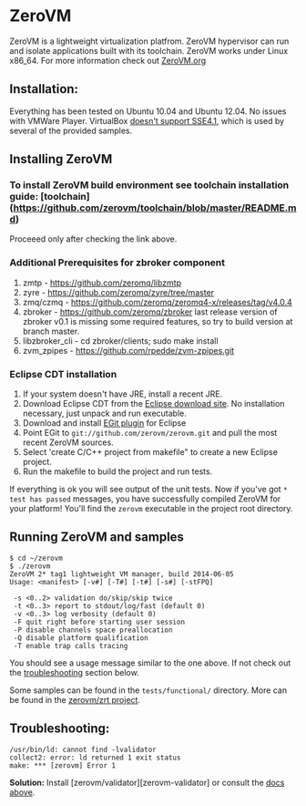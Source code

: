 # ZeroVM

ZeroVM is a lightweight virtualization platfrom.
ZeroVM hypervisor can run and isolate applications built with its toolchain.
ZeroVM works under Linux x86_64.
For more information check out [ZeroVM.org](http://zerovm.org)

## Installation:

Everything has been tested on Ubuntu 10.04 and Ubuntu 12.04. No issues with VMWare Player.
VirtualBox [doesn't support SSE4.1](https://www.virtualbox.org/ticket/8651), which is used by several of the provided samples.

## Installing ZeroVM

### To install ZeroVM build environment see toolchain installation guide: [toolchain] (https://github.com/zerovm/toolchain/blob/master/README.md)

Proceeed only after checking the link above.

### Additional Prerequisites for zbroker component
   1. zmtp - https://github.com/zeromq/libzmtp
   2. zyre - https://github.com/zeromq/zyre/tree/master
   3. zmq/czmq - https://github.com/zeromq/zeromq4-x/releases/tag/v4.0.4
   4. zbroker - https://github.com/zeromq/zbroker 
        last release version of zbroker v0.1 is missing some required features, so try to build version at branch master.
   5. libzbroker_cli - cd zbroker/clients; sudo make install
   6. zvm_zpipes - https://github.com/rpedde/zvm-zpipes.git

### Eclipse CDT installation
   1. If your system doesn't have JRE, install a recent JRE. 
   2. Download Eclipse CDT from the [Eclipse download site][eclipse-dl]. No installation necessary, just unpack and run executable.
   3. Download and install [EGit plugin][egit-plugin] for Eclipse
   4. Point EGit to `git://github.com/zerovm/zerovm.git` and pull the most recent ZeroVM sources.
   5. Select 'create C/C++ project from makefile" to create a new Eclipse project.
   6. Run the makefile to build the project and run tests.

   If everything is ok you will see output of the unit tests. Now if you've got `* test has passed` messages, you have successfully compiled ZeroVM for your platform! You'll find the `zerovm` executable in the project root directory.

[eclipse-dl]: http://www.eclipse.org/downloads/
[egit-plugin]: http://www.eclipse.org/egit/download/

## Running ZeroVM and samples

    $ cd ~/zerovm
    $ ./zerovm
    ZeroVM 2* tag1 lightweight VM manager, build 2014-06-05
    Usage: <manifest> [-v#] [-T#] [-t#] [-s#] [-stFPQ]

     -s <0..2> validation do/skip/skip twice
     -t <0..3> report to stdout/log/fast (default 0)
     -v <0..3> log verbosity (default 0)
     -F quit right before starting user session
     -P disable channels space preallocation
     -Q disable platform qualification
     -T enable trap calls tracing

   You should see a usage message similar to the one above. If not check out the [troubleshooting](#troubleshooting) section below.

   Some samples can be found in the `tests/functional/` directory. More can be found in the [zerovm/zrt project](https://github.com/zerovm/zrt).

## Troubleshooting:
    /usr/bin/ld: cannot find -lvalidator
    collect2: error: ld returned 1 exit status
    make: *** [zerovm] Error 1
**Solution:** Install [zerovm/validator][zerovm-validator] or consult the [docs above](#install-the-zerovm-validator).

